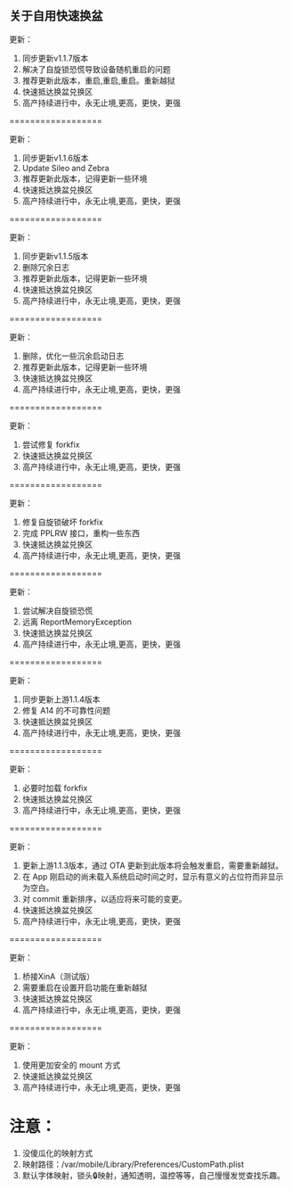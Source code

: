 ## 关于自用快速换盆
更新：
1. 同步更新v1.1.7版本
2. 解决了自旋锁恐慌导致设备随机重启的问题
3. 推荐更新此版本，重启,重启,重启。重新越狱
4. 快速抵达换盆兑换区
5. 高产持续进行中，永无止境,更高，更快，更强

==================

更新：
1. 同步更新v1.1.6版本
2. Update Sileo and Zebra
3. 推荐更新此版本，记得更新一些环境
4. 快速抵达换盆兑换区
5. 高产持续进行中，永无止境,更高，更快，更强

==================

更新：
1. 同步更新v1.1.5版本
2. 删除冗余日志
3. 推荐更新此版本，记得更新一些环境
4. 快速抵达换盆兑换区
5. 高产持续进行中，永无止境,更高，更快，更强

==================

更新：
1. 删除，优化一些沉余启动日志
2. 推荐更新此版本，记得更新一些环境
3. 快速抵达换盆兑换区
4. 高产持续进行中，永无止境,更高，更快，更强

==================

更新：
1. 尝试修复 forkfix
3. 快速抵达换盆兑换区
4. 高产持续进行中，永无止境,更高，更快，更强

==================

更新：
1. 修复自旋锁破坏 forkfix
2. 完成 PPLRW 接口，重构一些东西
3. 快速抵达换盆兑换区
4. 高产持续进行中，永无止境,更高，更快，更强

==================

更新：
1. 尝试解决自旋锁恐慌
2. 远离 ReportMemoryException
3. 快速抵达换盆兑换区
4. 高产持续进行中，永无止境,更高，更快，更强

==================

更新：
1. 同步更新上游1.1.4版本
2. 修复 A14 的不可靠性问题
3. 快速抵达换盆兑换区
4. 高产持续进行中，永无止境,更高，更快，更强

==================

更新：
1. 必要时加载 forkfix
2. 快速抵达换盆兑换区
3. 高产持续进行中，永无止境,更高，更快，更强

==================

更新：
1. 更新上游1.1.3版本，通过 OTA 更新到此版本将会触发重启，需要重新越狱。
2. 在 App 刚启动的尚未载入系统启动时间之时，显示有意义的占位符而非显示为空白。
3. 对 commit 重新排序，以适应将来可能的变更。
4. 快速抵达换盆兑换区
5. 高产持续进行中，永无止境,更高，更快，更强

==================

更新：
1. 桥接XinA（测试版）
2. 需要重启在设置开启功能在重新越狱
3. 快速抵达换盆兑换区
4. 高产持续进行中，永无止境,更高，更快，更强

==================

更新：
1. 使用更加安全的 mount 方式
2. 快速抵达换盆兑换区
3. 高产持续进行中，永无止境,更高，更快，更强

注意：
==================
1. 没傻瓜化的映射方式
2. 映射路径：/var/mobile/Library/Preferences/CustomPath.plist
3. 默认字体映射，锁头🔒映射，通知透明，温控等等，自己慢慢发觉查找乐趣。
